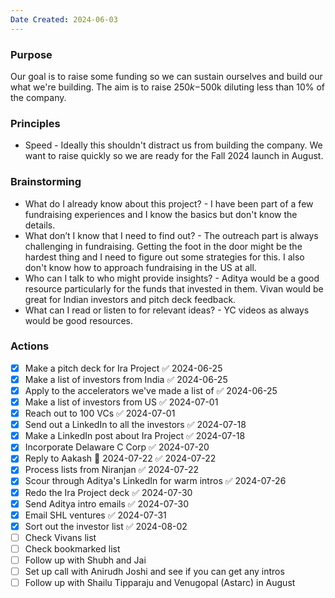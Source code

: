 ```yaml
---
Date Created: 2024-06-03
---
```

### Purpose

Our goal is to raise some funding so we can sustain ourselves and build our what we're building. The aim is to raise $250k-$500k diluting less than 10% of the company. 

### Principles 
- Speed - Ideally this shouldn't distract us from building the company. We want to raise quickly so we are ready for the Fall 2024 launch in August. 

### Brainstorming
- What do I already know about this project? - I have been part of a few fundraising experiences and I know the basics but don't know the details. 
- What don’t I know that I need to find out? - The outreach part is always challenging in fundraising. Getting the foot in the door might be the hardest thing and I need to figure out some strategies for this. I also don't know how to approach fundraising in the US at all. 
- Who can I talk to who might provide insights? - Aditya would be a good resource particularly for the funds that invested in them. Vivan would be great for Indian investors and pitch deck feedback. 
- What can I read or listen to for relevant ideas? - YC videos as always would be good resources. 

### Actions

- [x] Make a pitch deck for Ira Project ✅ 2024-06-25
- [x] Make a list of investors from India ✅ 2024-06-25
- [x] Apply to the accelerators we've made a list of ✅ 2024-06-25
- [x] Make a list of investors from US ✅ 2024-07-01
- [x] Reach out to 100 VCs ✅ 2024-07-01
- [x] Send out a LinkedIn to all the investors ✅ 2024-07-18
- [x] Make a LinkedIn post about Ira Project ✅ 2024-07-18
- [x] Incorporate Delaware C Corp ✅ 2024-07-20
- [x] Reply to Aakash 📅 2024-07-22 ✅ 2024-07-22
- [x] Process lists from Niranjan ✅ 2024-07-22
- [x] Scour through Aditya's LinkedIn for warm intros ✅ 2024-07-26
- [x] Redo the Ira Project deck ✅ 2024-07-30
- [x] Send Aditya intro emails ✅ 2024-07-30
- [x] Email SHL ventures ✅ 2024-07-31
- [x] Sort out the investor list ✅ 2024-08-02
- [ ] Check Vivans list 
- [ ] Check bookmarked list
- [ ] Follow up with Shubh and Jai
- [ ] Set up call with Anirudh Joshi and see if you can get any intros
- [ ] Follow up with Shailu Tipparaju and Venugopal (Astarc) in August 